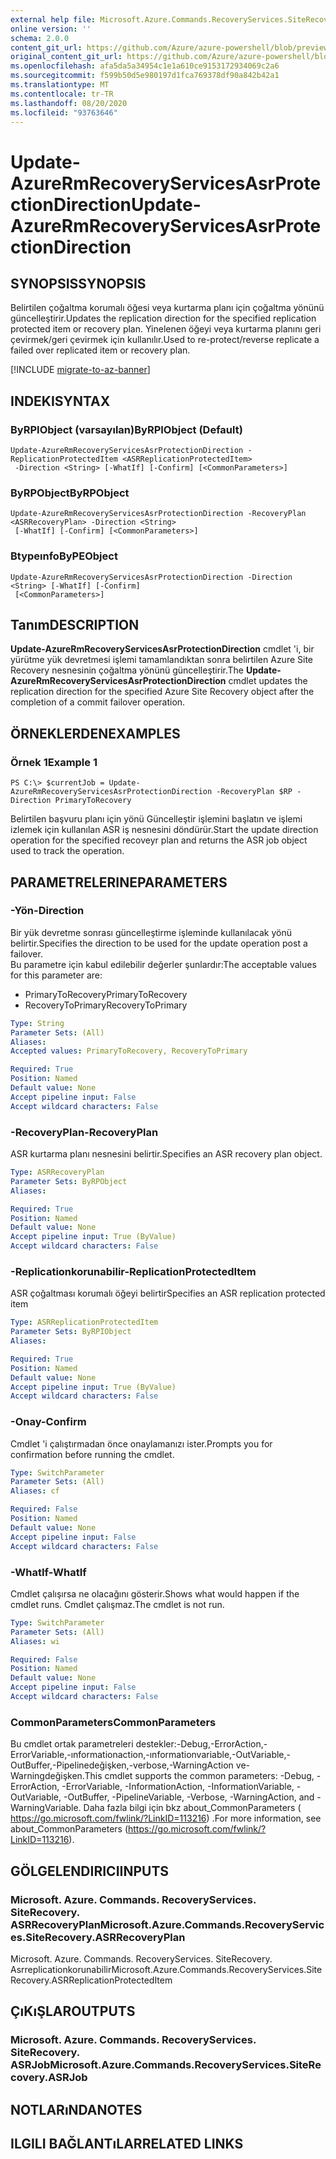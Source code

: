 ```yaml
---
external help file: Microsoft.Azure.Commands.RecoveryServices.SiteRecovery.dll-Help.xml
online version: ''
schema: 2.0.0
content_git_url: https://github.com/Azure/azure-powershell/blob/preview/src/ResourceManager/RecoveryServices.SiteRecovery/Commands.RecoveryServices.SiteRecovery/help/Update-AzureRmRecoveryServicesAsrProtectionDirection.md
original_content_git_url: https://github.com/Azure/azure-powershell/blob/preview/src/ResourceManager/RecoveryServices.SiteRecovery/Commands.RecoveryServices.SiteRecovery/help/Update-AzureRmRecoveryServicesAsrProtectionDirection.md
ms.openlocfilehash: afa5da5a34954c1e1a610ce9153172934069c2a6
ms.sourcegitcommit: f599b50d5e980197d1fca769378df90a842b42a1
ms.translationtype: MT
ms.contentlocale: tr-TR
ms.lasthandoff: 08/20/2020
ms.locfileid: "93763646"
---
```

# <span data-ttu-id="c9516-101">Update-AzureRmRecoveryServicesAsrProtectionDirection</span><span class="sxs-lookup"><span data-stu-id="c9516-101">Update-AzureRmRecoveryServicesAsrProtectionDirection</span></span>

## <span data-ttu-id="c9516-102">SYNOPSIS</span><span class="sxs-lookup"><span data-stu-id="c9516-102">SYNOPSIS</span></span>
<span data-ttu-id="c9516-103">Belirtilen çoğaltma korumalı öğesi veya kurtarma planı için çoğaltma yönünü güncelleştirir.</span><span class="sxs-lookup"><span data-stu-id="c9516-103">Updates the replication direction for the specified replication protected item or recovery plan.</span></span> <span data-ttu-id="c9516-104">Yinelenen öğeyi veya kurtarma planını geri çevirmek/geri çevirmek için kullanılır.</span><span class="sxs-lookup"><span data-stu-id="c9516-104">Used to re-protect/reverse replicate a failed over replicated item or recovery plan.</span></span>

[!INCLUDE [migrate-to-az-banner](../../includes/migrate-to-az-banner.md)]

## <span data-ttu-id="c9516-105">INDEKI</span><span class="sxs-lookup"><span data-stu-id="c9516-105">SYNTAX</span></span>

### <span data-ttu-id="c9516-106">ByRPIObject (varsayılan)</span><span class="sxs-lookup"><span data-stu-id="c9516-106">ByRPIObject (Default)</span></span>
```
Update-AzureRmRecoveryServicesAsrProtectionDirection -ReplicationProtectedItem <ASRReplicationProtectedItem>
 -Direction <String> [-WhatIf] [-Confirm] [<CommonParameters>]
```

### <span data-ttu-id="c9516-107">ByRPObject</span><span class="sxs-lookup"><span data-stu-id="c9516-107">ByRPObject</span></span>
```
Update-AzureRmRecoveryServicesAsrProtectionDirection -RecoveryPlan <ASRRecoveryPlan> -Direction <String>
 [-WhatIf] [-Confirm] [<CommonParameters>]
```

### <span data-ttu-id="c9516-108">Btypeınfo</span><span class="sxs-lookup"><span data-stu-id="c9516-108">ByPEObject</span></span>
```
Update-AzureRmRecoveryServicesAsrProtectionDirection -Direction <String> [-WhatIf] [-Confirm]
 [<CommonParameters>]
```

## <span data-ttu-id="c9516-109">Tanım</span><span class="sxs-lookup"><span data-stu-id="c9516-109">DESCRIPTION</span></span>
<span data-ttu-id="c9516-110">**Update-AzureRmRecoveryServicesAsrProtectionDirection** cmdlet 'i, bir yürütme yük devretmesi işlemi tamamlandıktan sonra belirtilen Azure Site Recovery nesnesinin çoğaltma yönünü güncelleştirir.</span><span class="sxs-lookup"><span data-stu-id="c9516-110">The **Update-AzureRmRecoveryServicesAsrProtectionDirection** cmdlet updates the replication direction for the specified Azure Site Recovery object after the completion of a commit failover operation.</span></span>

## <span data-ttu-id="c9516-111">ÖRNEKLERDEN</span><span class="sxs-lookup"><span data-stu-id="c9516-111">EXAMPLES</span></span>

### <span data-ttu-id="c9516-112">Örnek 1</span><span class="sxs-lookup"><span data-stu-id="c9516-112">Example 1</span></span>
```
PS C:\> $currentJob = Update-AzureRmRecoveryServicesAsrProtectionDirection -RecoveryPlan $RP -Direction PrimaryToRecovery
```

<span data-ttu-id="c9516-113">Belirtilen başvuru planı için yönü Güncelleştir işlemini başlatın ve işlemi izlemek için kullanılan ASR iş nesnesini döndürür.</span><span class="sxs-lookup"><span data-stu-id="c9516-113">Start the update direction operation for the specified recoveyr plan and returns the ASR job object used to track the operation.</span></span>

## <span data-ttu-id="c9516-114">PARAMETRELERINE</span><span class="sxs-lookup"><span data-stu-id="c9516-114">PARAMETERS</span></span>

### <span data-ttu-id="c9516-115">-Yön</span><span class="sxs-lookup"><span data-stu-id="c9516-115">-Direction</span></span>
<span data-ttu-id="c9516-116">Bir yük devretme sonrası güncelleştirme işleminde kullanılacak yönü belirtir.</span><span class="sxs-lookup"><span data-stu-id="c9516-116">Specifies the direction to be used for the update operation post a failover.</span></span>  
<span data-ttu-id="c9516-117">Bu parametre için kabul edilebilir değerler şunlardır:</span><span class="sxs-lookup"><span data-stu-id="c9516-117">The acceptable values for this parameter are:</span></span>

- <span data-ttu-id="c9516-118">PrimaryToRecovery</span><span class="sxs-lookup"><span data-stu-id="c9516-118">PrimaryToRecovery</span></span>
- <span data-ttu-id="c9516-119">RecoveryToPrimary</span><span class="sxs-lookup"><span data-stu-id="c9516-119">RecoveryToPrimary</span></span>

```yaml
Type: String
Parameter Sets: (All)
Aliases: 
Accepted values: PrimaryToRecovery, RecoveryToPrimary

Required: True
Position: Named
Default value: None
Accept pipeline input: False
Accept wildcard characters: False
```

### <span data-ttu-id="c9516-120">-RecoveryPlan</span><span class="sxs-lookup"><span data-stu-id="c9516-120">-RecoveryPlan</span></span>
<span data-ttu-id="c9516-121">ASR kurtarma planı nesnesini belirtir.</span><span class="sxs-lookup"><span data-stu-id="c9516-121">Specifies an ASR recovery plan object.</span></span>

```yaml
Type: ASRRecoveryPlan
Parameter Sets: ByRPObject
Aliases: 

Required: True
Position: Named
Default value: None
Accept pipeline input: True (ByValue)
Accept wildcard characters: False
```

### <span data-ttu-id="c9516-122">-Replicationkorunabilir</span><span class="sxs-lookup"><span data-stu-id="c9516-122">-ReplicationProtectedItem</span></span>
<span data-ttu-id="c9516-123">ASR çoğaltması korumalı öğeyi belirtir</span><span class="sxs-lookup"><span data-stu-id="c9516-123">Specifies an ASR replication protected item</span></span>

```yaml
Type: ASRReplicationProtectedItem
Parameter Sets: ByRPIObject
Aliases: 

Required: True
Position: Named
Default value: None
Accept pipeline input: True (ByValue)
Accept wildcard characters: False
```

### <span data-ttu-id="c9516-124">-Onay</span><span class="sxs-lookup"><span data-stu-id="c9516-124">-Confirm</span></span>
<span data-ttu-id="c9516-125">Cmdlet 'i çalıştırmadan önce onaylamanızı ister.</span><span class="sxs-lookup"><span data-stu-id="c9516-125">Prompts you for confirmation before running the cmdlet.</span></span>

```yaml
Type: SwitchParameter
Parameter Sets: (All)
Aliases: cf

Required: False
Position: Named
Default value: None
Accept pipeline input: False
Accept wildcard characters: False
```

### <span data-ttu-id="c9516-126">-WhatIf</span><span class="sxs-lookup"><span data-stu-id="c9516-126">-WhatIf</span></span>
<span data-ttu-id="c9516-127">Cmdlet çalışırsa ne olacağını gösterir.</span><span class="sxs-lookup"><span data-stu-id="c9516-127">Shows what would happen if the cmdlet runs.</span></span> <span data-ttu-id="c9516-128">Cmdlet çalışmaz.</span><span class="sxs-lookup"><span data-stu-id="c9516-128">The cmdlet is not run.</span></span>

```yaml
Type: SwitchParameter
Parameter Sets: (All)
Aliases: wi

Required: False
Position: Named
Default value: None
Accept pipeline input: False
Accept wildcard characters: False
```

### <span data-ttu-id="c9516-129">CommonParameters</span><span class="sxs-lookup"><span data-stu-id="c9516-129">CommonParameters</span></span>
<span data-ttu-id="c9516-130">Bu cmdlet ortak parametreleri destekler:-Debug,-ErrorAction,-ErrorVariable,-ınformationaction,-ınformationvariable,-OutVariable,-OutBuffer,-Pipelinedeğişken,-verbose,-WarningAction ve-Warningdeğişken.</span><span class="sxs-lookup"><span data-stu-id="c9516-130">This cmdlet supports the common parameters: -Debug, -ErrorAction, -ErrorVariable, -InformationAction, -InformationVariable, -OutVariable, -OutBuffer, -PipelineVariable, -Verbose, -WarningAction, and -WarningVariable.</span></span> <span data-ttu-id="c9516-131">Daha fazla bilgi için bkz about_CommonParameters ( https://go.microsoft.com/fwlink/?LinkID=113216) .</span><span class="sxs-lookup"><span data-stu-id="c9516-131">For more information, see about_CommonParameters (https://go.microsoft.com/fwlink/?LinkID=113216).</span></span>

## <span data-ttu-id="c9516-132">GÖLGELENDIRICI</span><span class="sxs-lookup"><span data-stu-id="c9516-132">INPUTS</span></span>

### <span data-ttu-id="c9516-133">Microsoft. Azure. Commands. RecoveryServices. SiteRecovery. ASRRecoveryPlan</span><span class="sxs-lookup"><span data-stu-id="c9516-133">Microsoft.Azure.Commands.RecoveryServices.SiteRecovery.ASRRecoveryPlan</span></span>
<span data-ttu-id="c9516-134">Microsoft. Azure. Commands. RecoveryServices. SiteRecovery. Asrreplicationkorunabilir</span><span class="sxs-lookup"><span data-stu-id="c9516-134">Microsoft.Azure.Commands.RecoveryServices.SiteRecovery.ASRReplicationProtectedItem</span></span>

## <span data-ttu-id="c9516-135">ÇıKıŞLAR</span><span class="sxs-lookup"><span data-stu-id="c9516-135">OUTPUTS</span></span>

### <span data-ttu-id="c9516-136">Microsoft. Azure. Commands. RecoveryServices. SiteRecovery. ASRJob</span><span class="sxs-lookup"><span data-stu-id="c9516-136">Microsoft.Azure.Commands.RecoveryServices.SiteRecovery.ASRJob</span></span>

## <span data-ttu-id="c9516-137">NOTLARıNDA</span><span class="sxs-lookup"><span data-stu-id="c9516-137">NOTES</span></span>

## <span data-ttu-id="c9516-138">ILGILI BAĞLANTıLAR</span><span class="sxs-lookup"><span data-stu-id="c9516-138">RELATED LINKS</span></span>


